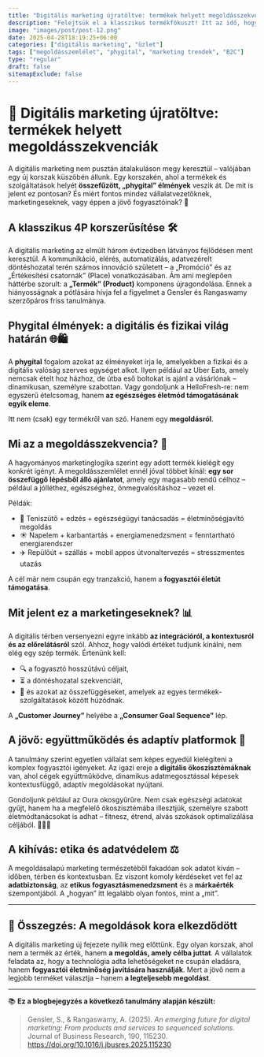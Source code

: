 ```yaml
---
title: "Digitális marketing újratöltve: termékek helyett megoldásszekvenciák"
description: "Felejtsük el a klasszikus termékfókuszt! Itt az idő, hogy megértsük a digitális korszak új paradigmáját: a phygital megoldásszekvenciákat, amelyek valódi értéket kínálnak a fogyasztóknak."
image: "images/post/post-12.png"
date: 2025-04-28T18:19:25+06:00
categories: ["digitális marketing", "üzlet"]
tags: ["megoldásszemlélet", "phygital", "marketing trendek", "B2C"]
type: "regular"
draft: false
sitemapExclude: false
---
```


# 🎯 Digitális marketing újratöltve: termékek helyett megoldásszekvenciák

A digitális marketing nem pusztán átalakuláson megy keresztül – valójában egy új korszak küszöbén állunk. Egy korszakén, ahol a termékek és szolgáltatások helyét **összefűzött, „phygital” élmények** veszik át. De mit is jelent ez pontosan? És miért fontos mindez vállalatvezetőknek, marketingeseknek, vagy éppen a jövő fogyasztóinak? 🤔

## A klasszikus 4P korszerűsítése 🛠️

A digitális marketing az elmúlt három évtizedben látványos fejlődésen ment keresztül. A kommunikáció, elérés, automatizálás, adatvezérelt döntéshozatal terén számos innováció született – a „Promóció” és az „Értékesítési csatornák” (Place) vonatkozásában. Ám ami meglepően háttérbe szorult: a **„Termék” (Product)** komponens újragondolása. Ennek a hiányosságnak a pótlására hívja fel a figyelmet a Gensler és Rangaswamy szerzőpáros friss tanulmánya.

## Phygital élmények: a digitális és fizikai világ határán 🌐🛍️

A **phygital** fogalom azokat az élményeket írja le, amelyekben a fizikai és a digitális valóság szerves egységet alkot. Ilyen például az Uber Eats, amely nemcsak ételt hoz házhoz, de útba eső boltokat is ajánl a vásárlónak – dinamikusan, személyre szabottan. Vagy gondoljunk a HelloFresh-re: nem egyszerű ételcsomag, hanem **az egészséges életmód támogatásának egyik eleme**.

Itt nem (csak) egy termékről van szó. Hanem egy **megoldásról**.

## Mi az a megoldásszekvencia? 🔄

A hagyományos marketinglogika szerint egy adott termék kielégít egy konkrét igényt. A megoldásszemlélet ennél jóval többet kínál: **egy sor összefüggő lépésből álló ajánlatot**, amely egy magasabb rendű célhoz – például a jólléthez, egészséghez, önmegvalósításhoz – vezet el.

Példák:
- 🎾 Teniszütő + edzés + egészségügyi tanácsadás = életminőségjavító megoldás
- ☀️ Napelem + karbantartás + energiamenedzsment = fenntartható energiarendszer
- ✈️ Repülőút + szállás + mobil appos útvonaltervezés = stresszmentes utazás

A cél már nem csupán egy tranzakció, hanem a **fogyasztói életút támogatása**.

## Mit jelent ez a marketingeseknek? 📊

A digitális térben versenyezni egyre inkább **az integrációról, a kontextusról és az előrelátásról** szól. Ahhoz, hogy valódi értéket tudjunk kínálni, nem elég egy szép termék. Értenünk kell:
- 🔍 a fogyasztó hosszútávú céljait,
- ⏳ a döntéshozatal szekvenciáit,
- 🧠 és azokat az összefüggéseket, amelyek az egyes termékek-szolgáltatások között húzódnak.

A **„Customer Journey”** helyébe a **„Consumer Goal Sequence”** lép.

## A jövő: együttműködés és adaptív platformok 🤝

A tanulmány szerint egyetlen vállalat sem képes egyedül kielégíteni a komplex fogyasztói igényeket. Az igazi ereje a **digitális ökoszisztémáknak** van, ahol cégek együttműködve, dinamikus adatmegosztással képesek kontextusfüggő, adaptív megoldásokat nyújtani.

Gondoljunk például az Oura okosgyűrűre. Nem csak egészségi adatokat gyűjt, hanem ha a megfelelő ökoszisztémába illesztjük, személyre szabott életmódtanácsokat is adhat – fitnesz, étrend, alvás szokások optimalizálása céljából. 💍💤🥗

## A kihívás: etika és adatvédelem ⚖️

A megoldásalapú marketing természetéből fakadóan sok adatot kíván – időben, térben és kontextusban. Ez viszont komoly kérdéseket vet fel az **adatbiztonság**, az **etikus fogyasztásmenedzsment** és a **márkaérték** szempontjából. A „hogyan” itt legalább olyan fontos, mint a „mit”.

---

## 🧠 Összegzés: A megoldások kora elkezdődött

A digitális marketing új fejezete nyílik meg előttünk. Egy olyan korszak, ahol nem a termék az érték, hanem **a megoldás, amely célba juttat**. A vállalatok feladata az, hogy a technológia adta lehetőségeket ne csupán eladásra, hanem **fogyasztói életminőség javítására használják**. Mert a jövő nem a legjobb terméket választja – hanem **a legteljesebb megoldást**.

---

📚 **Ez a blogbejegyzés a következő tanulmány alapján készült:**

> Gensler, S., & Rangaswamy, A. (2025). *An emerging future for digital marketing: From products and services to sequenced solutions*. Journal of Business Research, 190, 115230. https://doi.org/10.1016/j.jbusres.2025.115230
